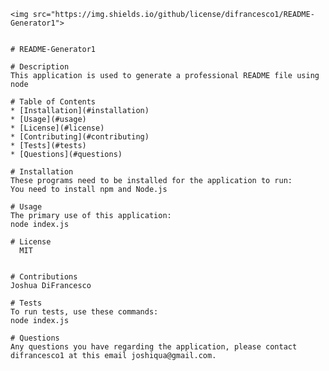 
    <img src="https://img.shields.io/github/license/difrancesco1/README-Generator1">
  
    
    # README-Generator1
    
    # Description  
    This application is used to generate a professional README file using node
  
    # Table of Contents
    * [Installation](#installation)
    * [Usage](#usage)
    * [License](#license)
    * [Contributing](#contributing)
    * [Tests](#tests)
    * [Questions](#questions)
  
    # Installation
    These programs need to be installed for the application to run: 
    You need to install npm and Node.js
  
    # Usage
    The primary use of this application: 
    node index.js
    
    # License 
      MIT
    
  
    # Contributions  
    Joshua DiFrancesco
  
    # Tests
    To run tests, use these commands: 
    node index.js
  
    # Questions
    Any questions you have regarding the application, please contact difrancesco1 at this email joshiqua@gmail.com.
  
  